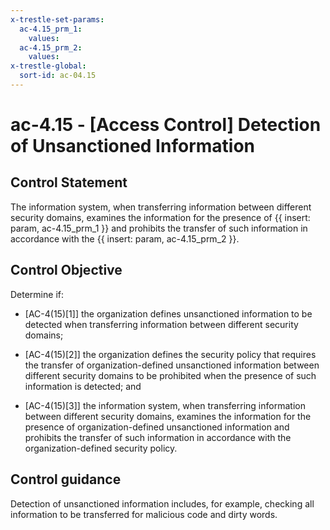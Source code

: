 ```yaml
---
x-trestle-set-params:
  ac-4.15_prm_1:
    values:
  ac-4.15_prm_2:
    values:
x-trestle-global:
  sort-id: ac-04.15
---
```


# ac-4.15 - \[Access Control\] Detection of Unsanctioned Information

## Control Statement

The information system, when transferring information between different security domains, examines the information for the presence of {{ insert: param, ac-4.15_prm_1 }} and prohibits the transfer of such information in accordance with the {{ insert: param, ac-4.15_prm_2 }}.

## Control Objective

Determine if:

- \[AC-4(15)[1]\] the organization defines unsanctioned information to be detected when transferring information between different security domains;

- \[AC-4(15)[2]\] the organization defines the security policy that requires the transfer of organization-defined unsanctioned information between different security domains to be prohibited when the presence of such information is detected; and

- \[AC-4(15)[3]\] the information system, when transferring information between different security domains, examines the information for the presence of organization-defined unsanctioned information and prohibits the transfer of such information in accordance with the organization-defined security policy.

## Control guidance

Detection of unsanctioned information includes, for example, checking all information to be transferred for malicious code and dirty words.
